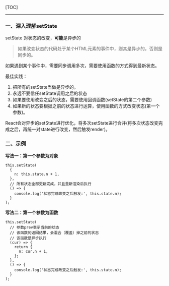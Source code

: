 [TOC]
***

### 一、深入理解setState

setState 对状态的改变，**可能**是异步的

> 如果改变状态的代码处于某个HTML元素的事件中，则其是异步的，否则是同步的。

如果遇到某个事件中，需要同步调用多次，需要使用函数的方式得到最新状态。

最佳实践：
1. 把所有的setState当做是异步的。
2. 永远不要信任setState调用之后的状态
3. 如果要使用改变之后的状态，需要使用回调函数(setState的第二个参数)
4. 如果新的状态要根据之前的状态进行运算，使用函数的方式改变状态(第一个参数)。

React会对异步的setState进行优化，将多次setState进行合并(将多次状态改变完成之后，再统一对state进行改变，然后触发render)。

### 二、示例

**写法一：第一个参数为对象**
```JS
this.setState(
  {
    n: this.state.n + 1,
  },
  // 所有状态全部更新完成，并且重新渲染后执行
  () => {
    console.log('状态完成改变之后触发:', this.state.n);
  }
);
```

**写法二：第一个参数为函数**
```JS
this.setState(
  // 参数prev表示当前的状态
  // 该函数的返回结果，会混合（覆盖）掉之前的状态
  // 该函数是异步执行
  (cur) => {
    return {
      n: cur.n + 1,
    };
  },
  () => {
    console.log('状态完成改变之后触发:', this.state.n);
  }
);
```
